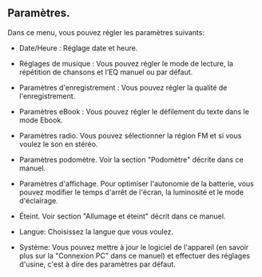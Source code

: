 ## Paramètres.

Dans ce menu, vous pouvez régler les paramètres suivants:

* Date/Heure : Réglage date et heure.

* Réglages de musique : Vous pouvez régler le mode de lecture, la répétition de chansons et l’EQ manuel ou par défaut.

* Paramètres d'enregistrement : Vous pouvez régler la qualité de l'enregistrement.
* Paramètres eBook : Vous pouvez régler le défilement du texte dans le mode Ebook.

* Paramètres radio. Vous pouvez sélectionner la région FM et si vous voulez le son en stéréo.

* Paramètres podomètre. Voir la section "Podomètre" décrite dans ce manuel.

* Paramètres d'affichage. Pour optimiser l'autonomie de la batterie, vous pouvez modifier le temps d'arrêt de l'écran, la luminosité et le mode d'éclairage.

* Éteint. Voir section "Allumage et éteint" décrit dans ce manuel.

* Langue: Choisissez la langue que vous voulez.

* Système: Vous pouvez mettre à jour le logiciel de l'appareil (en savoir plus sur la "Connexion PC" dans ce manuel) et effectuer des réglages d'usine, c'est à dire des paramètres par défaut.
